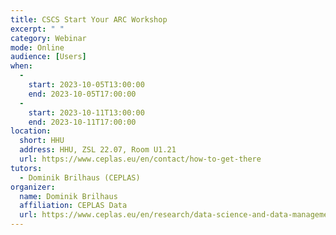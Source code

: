 ```yaml
---
title: CSCS Start Your ARC Workshop
excerpt: " "
category: Webinar
mode: Online
audience: [Users]
when:
  - 
    start: 2023-10-05T13:00:00
    end: 2023-10-05T17:00:00
  - 
    start: 2023-10-11T13:00:00
    end: 2023-10-11T17:00:00
location:
  short: HHU
  address: HHU, ZSL 22.07, Room U1.21
  url: https://www.ceplas.eu/en/contact/how-to-get-there
tutors:
  - Dominik Brilhaus (CEPLAS)
organizer:
  name: Dominik Brilhaus
  affiliation: CEPLAS Data
  url: https://www.ceplas.eu/en/research/data-science-and-data-management
---
```

